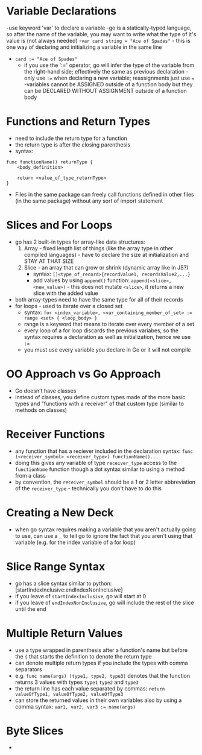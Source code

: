 # Variable Declarations

-use keyword 'var' to declare a variable
-go is a statically-typed language, so after the name of the variable, you may want to write what the type of it's value is (not always needed)
-`var card string = "Ace of Spades"`
	- this is one way of declaring and initializing a variable in the same line
- `card := "Ace of Spades"` 
	- if you use the ':=' operator, go will infer the type of the variable from the right-hand side; effectively the same as previous declaration
-only use `:=` when declaring a new variable; reassignments just use `=`
-variables cannot be ASSIGNED outside of a function body but they can be DECLARED WITHOUT ASSIGNMENT outside of a function body

# Functions and Return Types

- need to include the return type for a function
- the return type is after the closing parenthesis
- syntax:
```
func functionName() returnType {
	<body_definition>

	return <value_of_type_returnType>
}
```
- Files in the same package can freely call functions defined in other files (in the same package) without any sort of import statement

# Slices and For Loops
- go has 2 built-in types for array-like data structures:
	1. Array - fixed length list of things (like the array type in other compiled languages) - have to declare the size at initialization and STAY AT THAT SIZE
	2. Slice - an array that can grow or shrink (dynamic array like in JS?)
		- syntax: `[]<type_of_record>{recordValue1, recordsValue2,...}`
		- add values by using `append()` function: `append(<slice>, <new_value>)` - this does not mutate `<slice>`, it returns a new slice with the added value
- both array-types need to have the same type for all of their records
- for loops - used to iterate over a closed set
	- syntax: 
	`for <index_variable>, <var_containing_member_of_set> := range <set> { <loop_body> }`
	- range is a keyword that means to iterate over every member of a set
	- every loop of a for loop discards the previous variabes, so the syntax requires a declaration as well as initialization, hence we use `:=`
	- you must use every variable you declare in Go or it will not compile

# OO Approach vs Go Approach
- Go doesn't have classes
- instead of classes, you define custom types made of the more basic types and "functions with a receiver" of that custom type (similar to methods on classes)

# Receiver Functions
- any function that has a reciever included in the declaration syntax:
`func (<receiver_symbol> <receiver_type>) functionName()...`
- doing this gives any variable of type `receiver_type` access to the `functionName` function though a dot syntax similar to using a method from a class
- by convention, the `receiver_symbol` should be a 1 or 2 letter abbreviation of the `receiver_type` - technically you don't have to do this

# Creating a New Deck
- when go syntax requires making a variable that you aren't actually going to use, can use a `_` to tell go to ignore the fact that you aren't using that variable (e.g. for the index variable of a for loop)

# Slice Range Syntax
- go has a slice syntax similar to python: <slice>[startIndexInclusive:endIndexNonInclusive]
- if you leave of `startIndexInclusive`, go will start at 0
- if you leave of `endIndexNonInclusive`, go will include the rest of the slice until the end

# Multiple Return Values
- use a type wrapped in parenthesis after a function's name but before the `{` that starts the definition to denote the return type
- can denote multiple return types if you include the types with comma separators
- e.g. `func name(args) (type1, type2, type3)` denotes that the function returns 3 values with types `type1` `type2` and `type3`
- the return line has each value separated by commas: `return valueOfType1, valueOfType2, valueOfType3`
- can store the returned values in their own variables also by using a comma syntax: `var1, var2, var3 := name(args)`

# Byte Slices
-